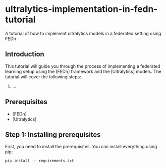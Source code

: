 # ultralytics-implementation-in-fedn-tutorial
A tutorial of how to implement ultralytics models in a federated setting using FEDn

## Introduction
This tutorial will guide you through the process of implementing a federated learning setup using the [FEDn] framework and the [Ultralytics] models. The tutorial will cover the following steps:
1. ...

## Prerequisites
- [FEDn]
- [Ultralytics]

## Step 1: Installing prerequisites
First, you need to install the prerequisites. You can install everything using pip:
```bash
pip install -r requirements.txt
```
